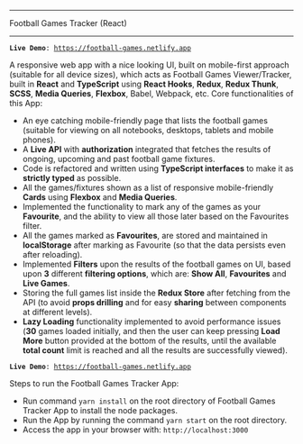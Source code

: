 ------------------------------
Football Games Tracker (React)

------------------------------

<code>**Live Demo**: https://football-games.netlify.app</code>

A responsive web app with a nice looking UI, built on mobile-first approach (suitable for all device sizes), which acts as Football Games Viewer/Tracker, built in **React** and **TypeScript** using **React Hooks**, **Redux**, **Redux Thunk**, **SCSS**, **Media Queries**, **Flexbox**, Babel, Webpack, etc. Core functionalities of this App:
- An eye catching mobile-friendly page that lists the football games (suitable for viewing on all notebooks, desktops, tablets and mobile phones).
- A **Live API** with **authorization** integrated that fetches the results of ongoing, upcoming and past football game fixtures. 
- Code is refactored and written using **TypeScript interfaces** to make it as **strictly typed** as possible.
- All the games/fixtures shown as a list of responsive mobile-friendly **Cards** using **Flexbox** and  **Media Queries**.
- Implemented the functionality to mark any of the games as your **Favourite**, and the ability to view all those later based on the Favourites filter.
- All the games marked as **Favourites**, are stored and maintained in **localStorage** after marking as Favourite (so that the data persists even after reloading).
- Implemented **Filters** upon the results of the football games on UI, based upon **3** different **filtering options**, which are: **Show All**, **Favourites** and **Live Games**.
- Storing the full games list inside the **Redux Store** after fetching from the API (to avoid **props drilling** and for easy **sharing** between components at different levels).
- **Lazy Loading** functionality implemented to avoid performance issues (**30** games loaded initially, and then the user can keep pressing **Load More** button provided at the bottom of the results, until the available **total count** limit is reached and all the results are successfully viewed).

<code>**Live Demo**: https://football-games.netlify.app</code>

Steps to run the Football Games Tracker App:
- Run command <code>yarn install</code> on the root directory of Football Games Tracker App to install the node packages.
- Run the App by running the command <code>yarn start</code> on the root directory.
- Access the app in your browser with: <code>http://localhost:3000</code>
